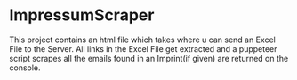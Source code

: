﻿# ImpressumScraper
This project contains an html file which takes where u can send an Excel File to the Server. All links in the Excel File get extracted and a puppeteer script scrapes all the emails found in an Imprint(if given) are returned on the console.

